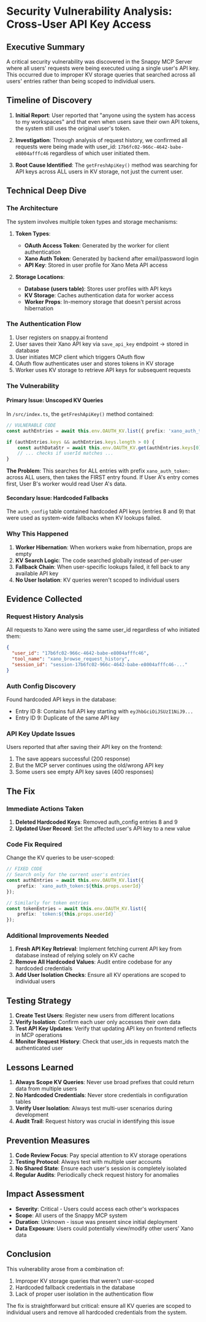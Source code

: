 # Security Vulnerability Analysis: Cross-User API Key Access

## Executive Summary

A critical security vulnerability was discovered in the Snappy MCP Server where all users' requests were being executed using a single user's API key. This occurred due to improper KV storage queries that searched across all users' entries rather than being scoped to individual users.

## Timeline of Discovery

1. **Initial Report**: User reported that "anyone using the system has access to my workspaces" and that even when users save their own API tokens, the system still uses the original user's token.

2. **Investigation**: Through analysis of request history, we confirmed all requests were being made with user_id: `17b6fc02-966c-4642-babe-e8004afffc46` regardless of which user initiated them.

3. **Root Cause Identified**: The `getFreshApiKey()` method was searching for API keys across ALL users in KV storage, not just the current user.

## Technical Deep Dive

### The Architecture

The system involves multiple token types and storage mechanisms:

1. **Token Types**:
   - **OAuth Access Token**: Generated by the worker for client authentication
   - **Xano Auth Token**: Generated by backend after email/password login
   - **API Key**: Stored in user profile for Xano Meta API access

2. **Storage Locations**:
   - **Database (users table)**: Stores user profiles with API keys
   - **KV Storage**: Caches authentication data for worker access
   - **Worker Props**: In-memory storage that doesn't persist across hibernation

### The Authentication Flow

1. User registers on snappy.ai frontend
2. User saves their Xano API key via `save_api_key` endpoint → stored in database
3. User initiates MCP client which triggers OAuth flow
4. OAuth flow authenticates user and stores tokens in KV storage
5. Worker uses KV storage to retrieve API keys for subsequent requests

### The Vulnerability

#### Primary Issue: Unscoped KV Queries

In `/src/index.ts`, the `getFreshApiKey()` method contained:

```typescript
// VULNERABLE CODE
const authEntries = await this.env.OAUTH_KV.list({ prefix: 'xano_auth_token:' });

if (authEntries.keys && authEntries.keys.length > 0) {
    const authDataStr = await this.env.OAUTH_KV.get(authEntries.keys[0].name);
    // ... checks if userId matches ...
}
```

**The Problem**: This searches for ALL entries with prefix `xano_auth_token:` across ALL users, then takes the FIRST entry found. If User A's entry comes first, User B's worker would read User A's data.

#### Secondary Issue: Hardcoded Fallbacks

The `auth_config` table contained hardcoded API keys (entries 8 and 9) that were used as system-wide fallbacks when KV lookups failed.

### Why This Happened

1. **Worker Hibernation**: When workers wake from hibernation, props are empty
2. **KV Search Logic**: The code searched globally instead of per-user
3. **Fallback Chain**: When user-specific lookups failed, it fell back to any available API key
4. **No User Isolation**: KV queries weren't scoped to individual users

## Evidence Collected

### Request History Analysis

All requests to Xano were using the same user_id regardless of who initiated them:

```json
{
  "user_id": "17b6fc02-966c-4642-babe-e8004afffc46",
  "tool_name": "xano_browse_request_history",
  "session_id": "session-17b6fc02-966c-4642-babe-e8004afffc46-..."
}
```

### Auth Config Discovery

Found hardcoded API keys in the database:
- Entry ID 8: Contains full API key starting with `eyJhbGciOiJSUzI1NiJ9...`
- Entry ID 9: Duplicate of the same API key

### API Key Update Issues

Users reported that after saving their API key on the frontend:
1. The save appears successful (200 response)
2. But the MCP server continues using the old/wrong API key
3. Some users see empty API key saves (400 responses)

## The Fix

### Immediate Actions Taken

1. **Deleted Hardcoded Keys**: Removed auth_config entries 8 and 9
2. **Updated User Record**: Set the affected user's API key to a new value

### Code Fix Required

Change the KV queries to be user-scoped:

```typescript
// FIXED CODE
// Search only for the current user's entries
const authEntries = await this.env.OAUTH_KV.list({ 
    prefix: `xano_auth_token:${this.props.userId}` 
});

// Similarly for token entries
const tokenEntries = await this.env.OAUTH_KV.list({ 
    prefix: `token:${this.props.userId}` 
});
```

### Additional Improvements Needed

1. **Fresh API Key Retrieval**: Implement fetching current API key from database instead of relying solely on KV cache
2. **Remove All Hardcoded Values**: Audit entire codebase for any hardcoded credentials
3. **Add User Isolation Checks**: Ensure all KV operations are scoped to individual users

## Testing Strategy

1. **Create Test Users**: Register new users from different locations
2. **Verify Isolation**: Confirm each user only accesses their own data
3. **Test API Key Updates**: Verify that updating API key on frontend reflects in MCP operations
4. **Monitor Request History**: Check that user_ids in requests match the authenticated user

## Lessons Learned

1. **Always Scope KV Queries**: Never use broad prefixes that could return data from multiple users
2. **No Hardcoded Credentials**: Never store credentials in configuration tables
3. **Verify User Isolation**: Always test multi-user scenarios during development
4. **Audit Trail**: Request history was crucial in identifying this issue

## Prevention Measures

1. **Code Review Focus**: Pay special attention to KV storage operations
2. **Testing Protocol**: Always test with multiple user accounts
3. **No Shared State**: Ensure each user's session is completely isolated
4. **Regular Audits**: Periodically check request history for anomalies

## Impact Assessment

- **Severity**: Critical - Users could access each other's workspaces
- **Scope**: All users of the Snappy MCP system
- **Duration**: Unknown - issue was present since initial deployment
- **Data Exposure**: Users could potentially view/modify other users' Xano data

## Conclusion

This vulnerability arose from a combination of:
1. Improper KV storage queries that weren't user-scoped
2. Hardcoded fallback credentials in the database
3. Lack of proper user isolation in the authentication flow

The fix is straightforward but critical: ensure all KV queries are scoped to individual users and remove all hardcoded credentials from the system.